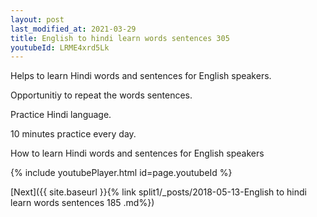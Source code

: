 ```yaml
---
layout: post
last_modified_at: 2021-03-29
title: English to hindi learn words sentences 305 
youtubeId: LRME4xrd5Lk
---
```

 
 
Helps to learn Hindi words and sentences for English speakers.

Opportunitiy to repeat the words sentences. 

Practice Hindi language. 
 
10 minutes practice every day. 
 
How to learn Hindi words and sentences for English speakers 
 
{% include youtubePlayer.html id=page.youtubeId %}
 
 
[Next]({{ site.baseurl }}{% link  split1/_posts/2018-05-13-English to hindi learn words sentences 185 .md%})
 
